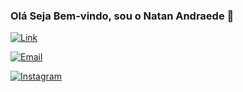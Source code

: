 ### Olá Seja Bem-vindo, sou o Natan Andraede 🤙 

[![Link](https://img.shields.io/badge/LinkedIn-0077B5?style=for-the-badge&logo=linkedin&logoColor=white)]()

[![Email](https://img.shields.io/badge/Gmail-D14836?style=for-the-badge&logo=gmail&logoColor=white)](mailto:natan07lima@outlook.com)

[![Instagram](https://img.shields.io/badge/Instagram-E4405F?style=for-the-badge&logo=instagram&logoColor=white)]()

